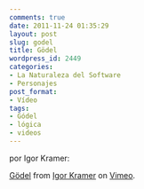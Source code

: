 ```yaml
---
comments: true
date: 2011-11-24 01:35:29
layout: post
slug: godel
title: Gödel
wordpress_id: 2449
categories:
- La Naturaleza del Software
- Personajes
post_format:
- Vídeo
tags:
- Gódel
- lógica
- videos
---
```


por Igor Kramer:



[Gödel](http://vimeo.com/7091945) from [Igor Kramer](http://vimeo.com/user2373181) on [Vimeo](http://vimeo.com).
